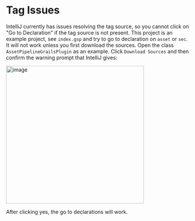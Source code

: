 Tag Issues
===

IntelliJ currently has issues resolving the tag source, so you cannot click on "Go to Declaration" if the tag source is not present.  This project is an example project, see `index.gsp` and try to go to declaration on `asset` or `sec`.  It will not work unless you first download the sources.  Open the class `AssetPipelineGrailsPlugin` as an example.  Click `Download Sources` and then confirm the warning prompt that IntelliJ gives: 

<img width="376" alt="image" src="https://github.com/user-attachments/assets/a5a11bc8-706b-4384-bbf0-82feb3a7ca7b" />

After clicking yes, the go to declarations will work.
